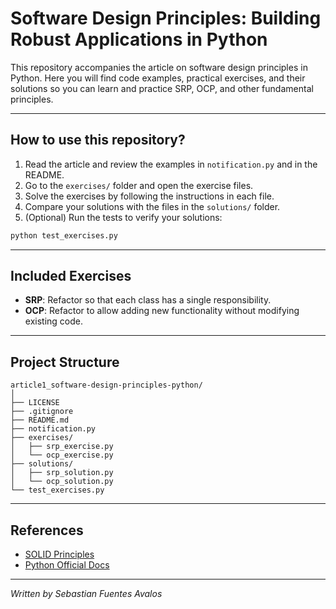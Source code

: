 # Software Design Principles: Building Robust Applications in Python

This repository accompanies the article on software design principles in Python. Here you will find code examples, practical exercises, and their solutions so you can learn and practice SRP, OCP, and other fundamental principles.

---

## How to use this repository?

1. Read the article and review the examples in `notification.py` and in the README.
2. Go to the `exercises/` folder and open the exercise files.
3. Solve the exercises by following the instructions in each file.
4. Compare your solutions with the files in the `solutions/` folder.
5. (Optional) Run the tests to verify your solutions:

```bash
python test_exercises.py
```

---

## Included Exercises

- **SRP**: Refactor so that each class has a single responsibility.
- **OCP**: Refactor to allow adding new functionality without modifying existing code.

---

## Project Structure

```
article1_software-design-principles-python/
│
├── LICENSE
├── .gitignore
├── README.md
├── notification.py
├── exercises/
│   ├── srp_exercise.py
│   └── ocp_exercise.py
├── solutions/
│   ├── srp_solution.py
│   └── ocp_solution.py
└── test_exercises.py
```

---

## References

- [SOLID Principles](https://en.wikipedia.org/wiki/SOLID)
- [Python Official Docs](https://docs.python.org/3/library/abc.html)

---

*Written by Sebastian Fuentes Avalos*